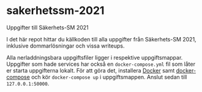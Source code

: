 # sakerhetssm-2021
Uppgifter till Säkerhets-SM 2021

I det här repot hittar du källkoden till alla uppgifter från Säkerhets-SM 2021, inklusive dommarlösningar och vissa writeups.

Alla nerladdningsbara uppgiftsfiler ligger i respektive uppgiftsmappar. Uppgifter som hade services har också en `docker-compose.yml` fil som låter er starta uppgifterna lokalt. För att göra det, installera [Docker](https://docs.docker.com/get-docker/) samt [docker-compose](https://docs.docker.com/compose/install/) och kör `docker-compose up` i uppgiftsmappen. Anslut sedan till `127.0.0.1:50000`.
